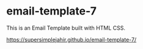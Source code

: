 # email-template-7
This is an Email Template built with HTML CSS.


https://supersimplejahir.github.io/email-template-7/
